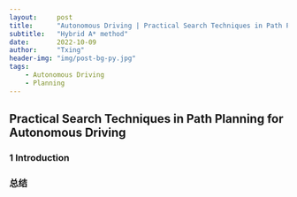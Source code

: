 ```yaml
---
layout:     post
title:      "Autonomous Driving | Practical Search Techniques in Path Planning for Autonomous Driving"
subtitle:   "Hybrid A* method"
date:       2022-10-09
author:     "Txing"
header-img: "img/post-bg-py.jpg"
tags:
    - Autonomous Driving
    - Planning
---
```


## Practical Search Techniques in Path Planning for Autonomous Driving

 

### 1 Introduction
























### 总结

